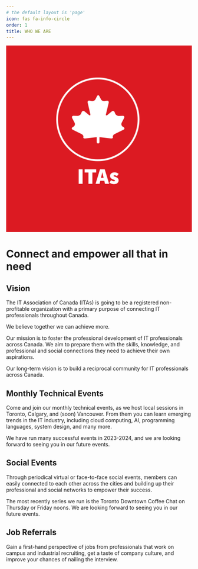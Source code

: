 ```yaml
---
# the default layout is 'page'
icon: fas fa-info-circle
order: 1
title: WHO WE ARE
---
```


![ITAs Logo](/assets/img/itas/itas.jpg)

# Connect and empower all that in need

## Vision

The IT Association of Canada (ITAs) is going to be a registered non-profitable organization with a primary purpose of connecting IT professionals throughout Canada.

We believe together we can achieve more.

Our mission is to foster the professional development of IT professionals across Canada. We aim to prepare them with the skills, knowledge, and professional and social connections they need to achieve their own aspirations.
 
Our long-term vision is to build a reciprocal community for IT professionals across Canada.

## Monthly Technical Events

Come and join our monthly technical events, as we host local sessions in Toronto, Calgary, and (soon) Vancouver. From them you can learn emerging trends in the IT industry, including cloud computing, AI, programming languages, system design, and many more.

We have run many successful events in 2023-2024, and we are looking forward to seeing you in our future events.

## Social Events

Through periodical virtual or face-to-face social events, members can easily connected to each other across the cities and building up their professional and social networks to empower their success.

The most recently series we run is the Toronto Downtown Coffee Chat on Thursday or Friday noons. We are looking forward to seeing you in our future events.

## Job Referrals

Gain a first-hand perspective of jobs from professionals that work on campus and industrial recruiting, get a taste of company culture, and improve your chances of nailing the interview.
